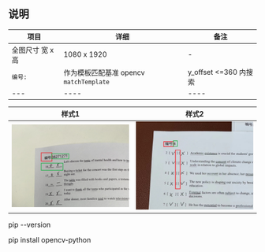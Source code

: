 
## 说明   

|项目| 详细 |  备注|    
|--- | ----| ----|     
|全图尺寸 宽 x 高 | 1080 x 1920|-|     
|`编号:` | 作为模板匹配基准 opencv `matchTemplate` | y_offset <=360 内搜索 |     
|--- | ----| ----|      

|样式1| 样式2|    
|--- | ----|    
|![sample.png](sample.png)|![sample1.png](sample1.png)|    


pip --version   

pip install opencv-python 
